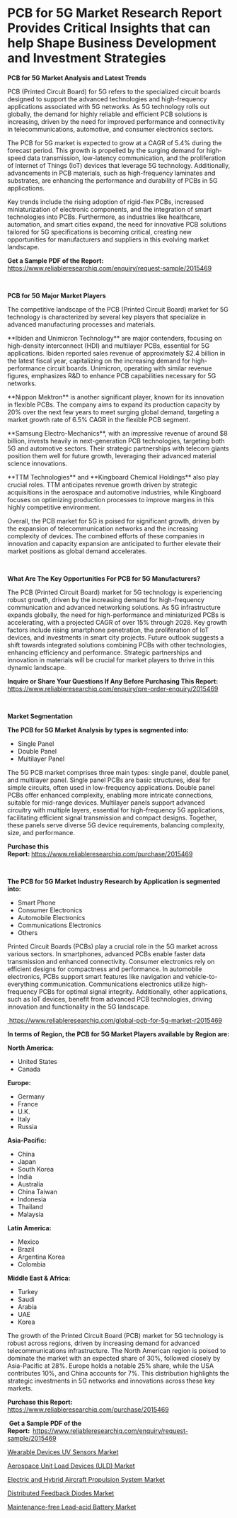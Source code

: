 <p><h1>PCB for 5G Market Research Report Provides Critical Insights that can help Shape Business Development and Investment Strategies</h1></p><p><strong>PCB for 5G Market Analysis and Latest Trends</strong></p>
<p><p>PCB (Printed Circuit Board) for 5G refers to the specialized circuit boards designed to support the advanced technologies and high-frequency applications associated with 5G networks. As 5G technology rolls out globally, the demand for highly reliable and efficient PCB solutions is increasing, driven by the need for improved performance and connectivity in telecommunications, automotive, and consumer electronics sectors.</p><p>The PCB for 5G market is expected to grow at a CAGR of 5.4% during the forecast period. This growth is propelled by the surging demand for high-speed data transmission, low-latency communication, and the proliferation of Internet of Things (IoT) devices that leverage 5G technology. Additionally, advancements in PCB materials, such as high-frequency laminates and substrates, are enhancing the performance and durability of PCBs in 5G applications.</p><p>Key trends include the rising adoption of rigid-flex PCBs, increased miniaturization of electronic components, and the integration of smart technologies into PCBs. Furthermore, as industries like healthcare, automation, and smart cities expand, the need for innovative PCB solutions tailored for 5G specifications is becoming critical, creating new opportunities for manufacturers and suppliers in this evolving market landscape.</p></p>
<p><strong>Get a Sample PDF of the Report:&nbsp;</strong> <a href="https://www.reliableresearchiq.com/enquiry/request-sample/2015469?utm_campaign=104&utm_medium=2&utm_source=Github&utm_content=ia&utm_term=30102024&utm_id=pcb-for-5g">https://www.reliableresearchiq.com/enquiry/request-sample/2015469</a></p>
<p>&nbsp;</p>
<p><strong>PCB for 5G Major Market Players</strong></p>
<p><p>The competitive landscape of the PCB (Printed Circuit Board) market for 5G technology is characterized by several key players that specialize in advanced manufacturing processes and materials. </p><p>**Ibiden and Unimicron Technology** are major contenders, focusing on high-density interconnect (HDI) and multilayer PCBs, essential for 5G applications. Ibiden reported sales revenue of approximately $2.4 billion in the latest fiscal year, capitalizing on the increasing demand for high-performance circuit boards. Unimicron, operating with similar revenue figures, emphasizes R&D to enhance PCB capabilities necessary for 5G networks.</p><p>**Nippon Mektron** is another significant player, known for its innovation in flexible PCBs. The company aims to expand its production capacity by 20% over the next few years to meet surging global demand, targeting a market growth rate of 6.5% CAGR in the flexible PCB segment.</p><p>**Samsung Electro-Mechanics**, with an impressive revenue of around $8 billion, invests heavily in next-generation PCB technologies, targeting both 5G and automotive sectors. Their strategic partnerships with telecom giants position them well for future growth, leveraging their advanced material science innovations.</p><p>**TTM Technologies** and **Kingboard Chemical Holdings** also play crucial roles. TTM anticipates revenue growth driven by strategic acquisitions in the aerospace and automotive industries, while Kingboard focuses on optimizing production processes to improve margins in this highly competitive environment.</p><p>Overall, the PCB market for 5G is poised for significant growth, driven by the expansion of telecommunication networks and the increasing complexity of devices. The combined efforts of these companies in innovation and capacity expansion are anticipated to further elevate their market positions as global demand accelerates.</p></p>
<p>&nbsp;</p>
<p><strong>What Are The Key Opportunities For PCB for 5G Manufacturers?</strong></p>
<p><p>The PCB (Printed Circuit Board) market for 5G technology is experiencing robust growth, driven by the increasing demand for high-frequency communication and advanced networking solutions. As 5G infrastructure expands globally, the need for high-performance and miniaturized PCBs is accelerating, with a projected CAGR of over 15% through 2028. Key growth factors include rising smartphone penetration, the proliferation of IoT devices, and investments in smart city projects. Future outlook suggests a shift towards integrated solutions combining PCBs with other technologies, enhancing efficiency and performance. Strategic partnerships and innovation in materials will be crucial for market players to thrive in this dynamic landscape.</p></p>
<p><strong>Inquire or Share Your Questions If Any Before Purchasing This Report:</strong> <a href="https://www.reliableresearchiq.com/enquiry/pre-order-enquiry/2015469?utm_campaign=104&utm_medium=2&utm_source=Github&utm_content=ia&utm_term=30102024&utm_id=pcb-for-5g">https://www.reliableresearchiq.com/enquiry/pre-order-enquiry/2015469</a></p>
<p>&nbsp;</p>
<p><strong>Market Segmentation</strong></p>
<p><strong>The PCB for 5G Market Analysis by types is segmented into:</strong></p>
<p><ul><li>Single Panel</li><li>Double Panel</li><li>Multilayer Panel</li></ul></p>
<p><p>The 5G PCB market comprises three main types: single panel, double panel, and multilayer panel. Single panel PCBs are basic structures, ideal for simple circuits, often used in low-frequency applications. Double panel PCBs offer enhanced complexity, enabling more intricate connections, suitable for mid-range devices. Multilayer panels support advanced circuitry with multiple layers, essential for high-frequency 5G applications, facilitating efficient signal transmission and compact designs. Together, these panels serve diverse 5G device requirements, balancing complexity, size, and performance.</p></p>
<p><strong>Purchase this Report:&nbsp;</strong><a href="https://www.reliableresearchiq.com/purchase/2015469?utm_campaign=104&utm_medium=2&utm_source=Github&utm_content=ia&utm_term=30102024&utm_id=pcb-for-5g">https://www.reliableresearchiq.com/purchase/2015469</a></p>
<p>&nbsp;</p>
<p><strong>The PCB for 5G Market Industry Research by Application is segmented into:</strong></p>
<p><ul><li>Smart Phone</li><li>Consumer Electronics</li><li>Automobile Electronics</li><li>Communications Electronics</li><li>Others</li></ul></p>
<p><p>Printed Circuit Boards (PCBs) play a crucial role in the 5G market across various sectors. In smartphones, advanced PCBs enable faster data transmission and enhanced connectivity. Consumer electronics rely on efficient designs for compactness and performance. In automobile electronics, PCBs support smart features like navigation and vehicle-to-everything communication. Communications electronics utilize high-frequency PCBs for optimal signal integrity. Additionally, other applications, such as IoT devices, benefit from advanced PCB technologies, driving innovation and functionality in the 5G landscape.</p></p>
<p><a href="https://www.reliableresearchiq.com/global-pcb-for-5g-market-r2015469?utm_campaign=104&utm_medium=2&utm_source=Github&utm_content=ia&utm_term=30102024&utm_id=pcb-for-5g">&nbsp;https://www.reliableresearchiq.com/global-pcb-for-5g-market-r2015469</a></p>
<p><strong>In terms of Region, the PCB for 5G Market Players available by Region are:</strong></p>
<p>
    <p> <strong> North America: </strong>
        <ul>
            <li>United States</li>
            <li>Canada</li>
        </ul>
        </p> 
    <p> <strong> Europe: </strong>
        <ul>
            <li>Germany</li>
            <li>France</li>
            <li>U.K.</li>
            <li>Italy</li>
            <li>Russia</li>
        </ul>
        </p> 
    <p> <strong> Asia-Pacific: </strong>
        <ul>
            <li>China</li>
            <li>Japan</li>
            <li>South Korea</li>
            <li>India</li>
            <li>Australia</li>
            <li>China Taiwan</li>
            <li>Indonesia</li>
            <li>Thailand</li>
            <li>Malaysia</li>
        </ul>
        </p> 
    <p> <strong> Latin America: </strong>
        <ul>
            <li>Mexico</li>
            <li>Brazil</li>
            <li>Argentina Korea</li>
            <li>Colombia</li>
        </ul>
        </p> 
    <p> <strong> Middle East & Africa: </strong>
        <ul>
            <li>Turkey</li>
            <li>Saudi</li>
            <li>Arabia</li>
            <li>UAE</li>
            <li>Korea</li>
        </ul>
    </p>
    </p>
<p><p>The growth of the Printed Circuit Board (PCB) market for 5G technology is robust across regions, driven by increasing demand for advanced telecommunications infrastructure. The North American region is poised to dominate the market with an expected share of 30%, followed closely by Asia-Pacific at 28%. Europe holds a notable 25% share, while the USA contributes 10%, and China accounts for 7%. This distribution highlights the strategic investments in 5G networks and innovations across these key markets.</p></p>
<p><strong>Purchase this Report: </strong><a href="https://www.reliableresearchiq.com/purchase/2015469?utm_campaign=104&utm_medium=2&utm_source=Github&utm_content=ia&utm_term=30102024&utm_id=pcb-for-5g">https://www.reliableresearchiq.com/purchase/2015469</a></p>
<p>&nbsp;<strong>Get a Sample PDF of the Report:&nbsp;&nbsp;</strong><a href="https://www.reliableresearchiq.com/enquiry/request-sample/2015469?utm_campaign=104&utm_medium=2&utm_source=Github&utm_content=ia&utm_term=30102024&utm_id=pcb-for-5g">https://www.reliableresearchiq.com/enquiry/request-sample/2015469</a></p>
<p><strong></strong></p>
<p><p><a href="https://github.com/halkoitweden3/Market-Research-Report-List-1/blob/main/wearable-devices-uv-sensors-market.md?utm_campaign=104&utm_medium=2&utm_source=Github&utm_content=ia&utm_term=30102024&utm_id=pcb-for-5g">Wearable Devices UV Sensors Market</a></p><p><a href="https://issuu.com/reportprime-2/docs/aerospace-unit-load-devices-uld-mar_e44429ab916e27?utm_campaign=104&utm_medium=2&utm_source=Github&utm_content=ia&utm_term=30102024&utm_id=pcb-for-5g">Aerospace Unit Load Devices (ULD) Market</a></p><p><a href="https://issuu.com/reportprime-2/docs/electric-and-hybrid-aircraft-propul_ca41745d8b9517?utm_campaign=104&utm_medium=2&utm_source=Github&utm_content=ia&utm_term=30102024&utm_id=pcb-for-5g">Electric and Hybrid Aircraft Propulsion System Market</a></p><p><a href="https://www.linkedin.com/pulse/distributed-feedback-diodes-market-overview-forecast-eww1e?utm_campaign=104&utm_medium=2&utm_source=Github&utm_content=ia&utm_term=30102024&utm_id=pcb-for-5g">Distributed Feedback Diodes Market</a></p><p><a href="https://www.linkedin.com/pulse/booming-maintenance-free-lead-acid-battery-market-sector-qc8we?utm_campaign=104&utm_medium=2&utm_source=Github&utm_content=ia&utm_term=30102024&utm_id=pcb-for-5g">Maintenance-free Lead-acid Battery Market</a></p></p>